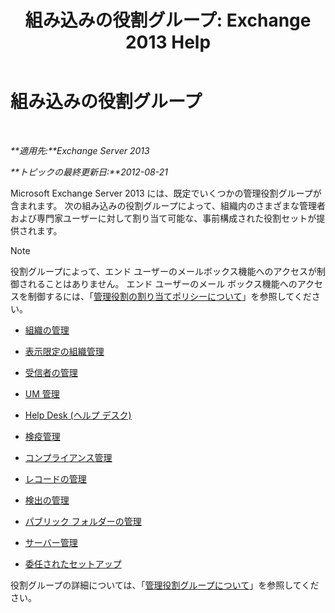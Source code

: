 ﻿---
title: '組み込みの役割グループ: Exchange 2013 Help'
TOCTitle: 組み込みの役割グループ
ms:assetid: f786b88a-8263-4475-a3c5-104fbb322ec5
ms:mtpsurl: https://technet.microsoft.com/ja-jp/library/Dd351266(v=EXCHG.150)
ms:contentKeyID: 49896557
ms.date: 04/24/2018
mtps_version: v=EXCHG.150
ms.translationtype: HT
---

# 組み込みの役割グループ

 

_**適用先:**Exchange Server 2013_

_**トピックの最終更新日:**2012-08-21_

Microsoft Exchange Server 2013 には、既定でいくつかの管理役割グループが含まれます。 次の組み込みの役割グループによって、組織内のさまざまな管理者および専門家ユーザーに対して割り当て可能な、事前構成された役割セットが提供されます。


> [!NOTE]
> 役割グループによって、エンド ユーザーのメールボックス機能へのアクセスが制御されることはありません。 エンド ユーザーのメール ボックス機能へのアクセスを制御するには、「<A href="understanding-management-role-assignment-policies-exchange-2013-help.md">管理役割の割り当てポリシーについて</A>」を参照してください。



  - [組織の管理](organization-management-exchange-2013-help.md)

  - [表示限定の組織管理](view-only-organization-management-exchange-2013-help.md)

  - [受信者の管理](recipient-management-exchange-2013-help.md)

  - [UM 管理](um-management-exchange-2013-help.md)

  - [Help Desk (ヘルプ デスク)](help-desk-exchange-2013-help.md)

  - [検疫管理](hygiene-management-exchange-2013-help.md)

  - [コンプライアンス管理](compliance-management-exchange-2013-help.md)

  - [レコードの管理](records-management-exchange-2013-help.md)

  - [検出の管理](discovery-management-exchange-2013-help.md)

  - [パブリック フォルダーの管理](public-folder-management-exchange-2013-help.md)

  - [サーバー管理](server-management-exchange-2013-help.md)

  - [委任されたセットアップ](delegated-setup-exchange-2013-help.md)

役割グループの詳細については、「[管理役割グループについて](understanding-management-role-groups-exchange-2013-help.md)」を参照してください。

